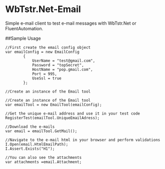 # WbTstr.Net-Email
Simple e-mail client to test e-mail messages with WbTstr.Net or FluentAutomation.


##Sample Usage

	//First create the email config object
	var emailConfig = new EmailConfig
            {
                UserName = "test@gmail.com",
                Password = "topSecret",
                HostName = "pop.gmail.com",
                Port = 995,
                UseSsl = true
            };

	//Create an instance of the Email tool            

	//Create an instance of the Email tool
	var emailTool = new EmailTool(emailConfig);

	//Get the unique e-mail address and use it in your test code
	RegisterTest(emailTool.UniqueEmailAdress);

	//Download the e-mails
	var email = emailTool.GetMail();

	//Navigate to the e-mail html in your browser and perform validations
	I.Open(email.HtmlEmailPath);
	I.Assert.Exists("H1");
	
	//You can also see the attachments
	var attachments =email.Attachment;


